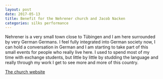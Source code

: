 ```yaml
---
layout: post
date: 2017-05-13
title: Benefit for the Nehrener church and Jacob Nacken
categories: silks performance
---
```



Nehrener is a very small town close to Tübingen and I am here surrounded by very
German Germans. I feel fully integrated into German society now, I can hold a
conversation in German and I am starting to take part of this small events for
people who really live here. I used to spend most of my time with exchange
students, but little by little by studding the language and really through my
work I get to see more and more of this country.

[The church website](http://www.nehren-evangelisch.de/berichte-bilder-und-geschichten/benefiz-tage-2017/)
